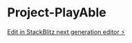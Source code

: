 # Project-PlayAble

[Edit in StackBlitz next generation editor ⚡️](https://stackblitz.com/~/github.com/izeen-ux/Project-PlayAble)